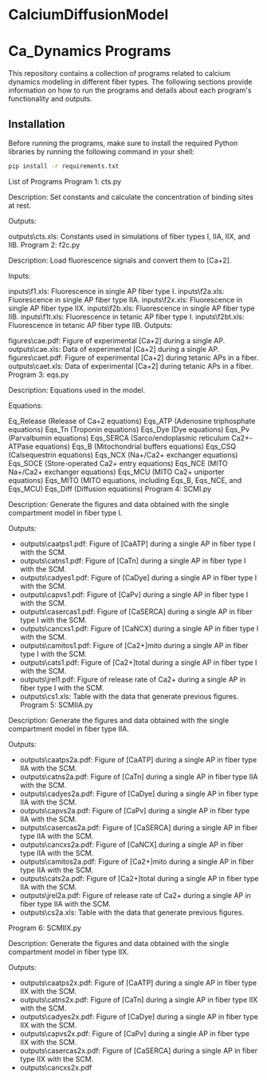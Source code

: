 # CalciumDiffusionModel

# Ca_Dynamics Programs

This repository contains a collection of programs related to calcium dynamics modeling in different fiber types. The following sections provide information on how to run the programs and details about each program's functionality and outputs.

## Installation

Before running the programs, make sure to install the required Python libraries by running the following command in your shell:

```bash
pip install -r requirements.txt
```

List of Programs
Program 1: cts.py

Description: Set constants and calculate the concentration of binding sites at rest.

Outputs:

outputs\cts.xls: Constants used in simulations of fiber types I, IIA, IIX, and IIB.
Program 2: f2c.py

Description: Load fluorescence signals and convert them to [Ca+2].

Inputs:

inputs\f1.xls: Fluorescence in single AP fiber type I.
inputs\f2a.xls: Fluorescence in single AP fiber type IIA.
inputs\f2x.xls: Fluorescence in single AP fiber type IIX.
inputs\f2b.xls: Fluorescence in single AP fiber type IIB.
inputs\f1t.xls: Fluorescence in tetanic AP fiber type I.
inputs\f2bt.xls: Fluorescence in tetanic AP fiber type IIB.
Outputs:

figures\cae.pdf: Figure of experimental [Ca+2] during a single AP.
outputs\cae.xls: Data of experimental [Ca+2] during a single AP.
figures\caet.pdf: Figure of experimental [Ca+2] during tetanic APs in a fiber.
outputs\caet.xls: Data of experimental [Ca+2] during tetanic APs in a fiber.
Program 3: eqs.py

Description: Equations used in the model.

Equations:

Eq_Release (Release of Ca+2 equations)
Eqs_ATP (Adenosine triphosphate equations)
Eqs_Tn (Troponin equations)
Eqs_Dye (Dye equations)
Eqs_Pv (Parvalbumin equations)
Eqs_SERCA (Sarco/endoplasmic reticulum Ca2+-ATPase equations)
Eqs_B (Mitochondrial buffers equations)
Eqs_CSQ (Calsequestrin equations)
Eqs_NCX (Na+/Ca2+ exchanger equations)
Eqs_SOCE (Store-operated Ca2+ entry equations)
Eqs_NCE (MITO Na+/Ca2+ exchanger equations)
Eqs_MCU (MITO Ca2+ uniporter equations)
Eqs_MITO (MITO equations, including Eqs_B, Eqs_NCE, and Eqs_MCU)
Eqs_Diff (Diffusion equations)
Program 4: SCMI.py

Description: Generate the figures and data obtained with the single compartment model in fiber type I.

Outputs:

- outputs\caatps1.pdf: Figure of [CaATP] during a single AP in fiber type I with the SCM.
- outputs\catns1.pdf: Figure of [CaTn] during a single AP in fiber type I with the SCM.
- outputs\cadyes1.pdf: Figure of [CaDye] during a single AP in fiber type I with the SCM.
- outputs\capvs1.pdf: Figure of [CaPv] during a single AP in fiber type I with the SCM.
- outputs\casercas1.pdf: Figure of [CaSERCA] during a single AP in fiber type I with the SCM.
- outputs\cancxs1.pdf: Figure of [CaNCX] during a single AP in fiber type I with the SCM.
- outputs\camitos1.pdf: Figure of [Ca2+]mito during a single AP in fiber type I with the SCM.
- outputs\cats1.pdf: Figure of [Ca2+]total during a single AP in fiber type I with the SCM.
- outputs\jrel1.pdf: Figure of release rate of Ca2+ during a single AP in fiber type I with the SCM.
- outputs\cs1.xls: Table with the data that generate previous figures.
Program 5: SCMIIA.py

Description: Generate the figures and data obtained with the single compartment model in fiber type IIA.

Outputs:

- outputs\caatps2a.pdf: Figure of [CaATP] during a single AP in fiber type IIA with the SCM.
- outputs\catns2a.pdf: Figure of [CaTn] during a single AP in fiber type IIA with the SCM.
- outputs\cadyes2a.pdf: Figure of [CaDye] during a single AP in fiber type IIA with the SCM.
- outputs\capvs2a.pdf: Figure of [CaPv] during a single AP in fiber type IIA with the SCM.
- outputs\casercas2a.pdf: Figure of [CaSERCA] during a single AP in fiber type IIA with the SCM.
- outputs\cancxs2a.pdf: Figure of [CaNCX] during a single AP in fiber type IIA with the SCM.
- outputs\camitos2a.pdf: Figure of [Ca2+]mito during a single AP in fiber type IIA with the SCM.
- outputs\cats2a.pdf: Figure of [Ca2+]total during a single AP in fiber type IIA with the SCM.
- outputs\jrel2a.pdf: Figure of release rate of Ca2+ during a single AP in fiber type IIA with the SCM.
- outputs\cs2a.xls: Table with the data that generate previous figures.

Program 6: SCMIIX.py

Description: Generate the figures and data obtained with the single compartment model in fiber type IIX.

Outputs:

- outputs\caatps2x.pdf: Figure of [CaATP] during a single AP in fiber type IIX with the SCM.
- outputs\catns2x.pdf: Figure of [CaTn] during a single AP in fiber type IIX with the SCM.
- outputs\cadyes2x.pdf: Figure of [CaDye] during a single AP in fiber type IIX with the SCM.
- outputs\capvs2x.pdf: Figure of [CaPv] during a single AP in fiber type IIX with the SCM.
- outputs\casercas2x.pdf: Figure of [CaSERCA] during a single AP in fiber type IIX with the SCM.
- outputs\cancxs2x.pdf

